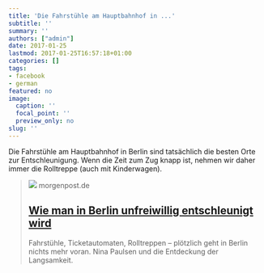 ```yaml
---
title: 'Die Fahrstühle am Hauptbahnhof in ...'
subtitle: ''
summary: ''
authors: ["admin"]
date: 2017-01-25
lastmod: 2017-01-25T16:57:18+01:00
categories: []
tags:
- facebook
- german
featured: no
image:
  caption: ''
  focal_point: ''
  preview_only: no
slug: ''
---
```

Die Fahrstühle am Hauptbahnhof in Berlin sind tatsächlich die besten Orte zur Entschleunigung. Wenn die Zeit zum Zug knapp ist, nehmen wir daher immer die Rolltreppe (auch mit Kinderwagen).
> [![](https://img.morgenpost.de/img/politik/crop209266755/0427609493-w820-cv16_9-q85-fnov-fpi231768577-fpotr/14933800BC0AFDBD.jpg)](http://www.morgenpost.de/kolumne/Zwischenmenschlich/article209386777/Die-Entdeckung-der-Langsamkeit.html)
> morgenpost.de
> ## [Wie man in Berlin unfreiwillig entschleunigt wird](http://www.morgenpost.de/kolumne/Zwischenmenschlich/article209386777/Die-Entdeckung-der-Langsamkeit.html)
>
>Fahrstühle, Ticketautomaten, Rolltreppen – plötzlich geht in Berlin nichts mehr voran. Nina Paulsen und die Entdeckung der Langsamkeit.


